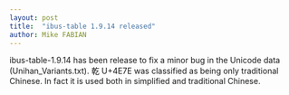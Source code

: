 ```yaml
---
layout: post
title:  "ibus-table 1.9.14 released"
author: Mike FABIAN
---
```


<p> ibus-table-1.9.14 has been release to fix a minor bug in the
Unicode data (Unihan_Variants.txt). 乾 U+4E7E was classified as being
only traditional Chinese. In fact it is used both in simplified and
traditional Chinese.  </p>

